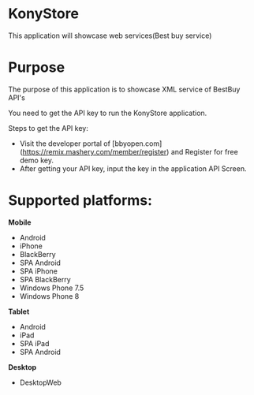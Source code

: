 KonyStore
=========

This application will showcase web services(Best buy service)


# Purpose
The purpose of this application is to showcase XML service of BestBuy API's 

You need to get the API key to run the KonyStore application.

Steps to get the API key:

- Visit the developer portal of [bbyopen.com] (https://remix.mashery.com/member/register) and Register for free demo key. 
- After getting your API key, input the key in the application API Screen.
 
# Supported platforms:
**Mobile**
 * Android
 * iPhone
 * BlackBerry 
 * SPA Android
 * SPA iPhone
 * SPA BlackBerry 
 * Windows Phone 7.5
 * Windows Phone 8
 
**Tablet** 
 * Android
 * iPad
 * SPA iPad
 * SPA Android
 
**Desktop** 
 * DesktopWeb

